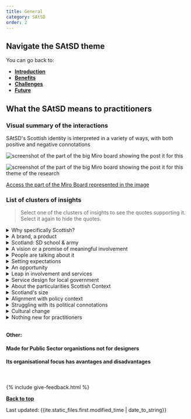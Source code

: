 ```yaml
---
title: General
category: SAtSD
order: 2
---
```


<div class="nav-panel">
   <h2>Navigate the SAtSD theme</h2>
   <p style="margin-bottom: 0">You can go back to:</p>
   <ul>
      <li><a href="/practitioner-stories/SAtSD/intro"><strong>Introduction</strong></a></li>
      <li><a href="/practitioner-stories/SAtSD/benefits"><strong>Benefits</strong></a></li>
      <li><a href="/practitioner-stories/SAtSD/challenges"><strong>Challenges</strong></a></li>
      <li><a href="/practitioner-stories/SAtSD/future"><strong>Future</strong></a></li>
   </ul>
</div>

<h2 class="top-line">What the SAtSD means to practitioners</h2>

### Visual summary of the interactions
SAtSD's Scottish identity is interpreted in a variety of ways, with both positive and negative connotations

![screenshot of the part of the big Miro board showing the post it for this](/practitioner-stories/images/SAtSD/satsd-graphic.png)

![screenshot of the part of the big Miro board showing the post it for this theme of the research](/practitioner-stories/images/SAtSD/satsd-gen1.png)

<p><a href="https://miro.com/app/board/o9J_ldOzA14=/?moveToWidget=3074457352333735753&cot=14" target="_blank">Access the part of the Miro Board represented in the image</a></p>


### List of clusters of insights

> Select one of the clusters of insights to see the quotes supporting it. Select it again to hide the quotes.

 <details>
 <summary>Why specifically Scottish?</summary>
 <ul>
 <li>Why is there the SAtSD? Why isn’t it just service design? It needs to be sold to me that there should be a special Scottish way</li>
<li>Colleagues in [...] different places talk about the approach of Scottish design. It's just about service design</li>
<li>I quite often hear ‘well, why is it Scottish approach, why is it different to service design?’</li>
<li>Does Scotland want to be different? Are they setting themselves out to be different? And then failing at being different</li>
 </ul>
 </details>
 <details>
 <summary>A brand, a product</summary>
 <ul>
 <li>It's an approach that has been packaged up along with resources and assets to codify and standardise practice, so to me it's a product and a brand [...] it feels like it's a brand that's been promoted</li>
 </ul>
 </details>
 <details>
 <summary>Scotland: SD school & army</summary>
 <ul>
 <li>It gives the impression that design is over here, and that we are building an army of designers to be the biggest design school in the world. So for that reason again, it feels like it's a brand that's been promoted</li>
<li>We have this ambition about Scotland being almost like a design school and, you know, people being equipped with the skills to understand what is expected of them and how they can participate</li>
 </ul>
 </details>
 <details>
 <summary>A vision or a promise of meaningful involvement</summary>
 <ul>
 <li>Service design is everybody’s business. [...] we sometimes present SD as if it is just for the cool kids. It is not, it is for everybody, it is for every citizen. You know, that right to co-design or at least to influence, to have a say on the services that you as a citizen receive; that right to help determine how those work, that's what it means to me</li>
<li>It's almost like a kind of promise I suppose, from Scottish Government about taking a citizen-led approach about how they design their services. So kind of like putting a stake in the ground and saying: "that's how we want to work, this is the approach that we would like to take and this is our promise to put the citizens at the centre of how we do public services"</li>
<li>An idea and a principle which encourages people to ensure that they are not designing in their own heads, that they are taking that design out of their own heads and that they are pushing away from them. For me the big part of it is "where is the power in any design activity?" if the power is with you as a designer, as a researcher, as a content or service designer, then it's in the wrong place. Now that's not to say that specialist skills should not be there but we should try to push the power out to the actual service users and giving and encouraging them ways to engage with us more effectively</li>
<li>wWat I take from SAtSD, that's the hope for me, that it will become more ingrained across national and local government and 3rd sector. [...] for me it's going to be core competence: if your organisation is not doing this then you are missing out. and it's been quite proven that organisations if they do this, they get better</li>
<li>The Scottish approach is very much around trying to actively encourage us to get people into the room as much as possible, it's very easy to kind of forget, to do the primary research with some people, [...] but then when we get to the design process, they're out, we're the specialists, we know what we are doing, we're going to come up with this and there you go! it's forgotten. And I think that's where we're slightly different, I'm not saying we're unique, there are  places around the world that do that stuff, and do it well, but trying to make that a key part of the design, that's probably a bit more unique</li>
<li>What SAtSD means to me and why it is different to Service Design practice is that it is about inclusion and about being inclusive in its approach and how services are design and the process. So it is not just designing a service in a person-centred test, in a way, it’s about making sure that people can be involved inclusively in the design and delivery</li>
 </ul>
 </details>
 <details>
 <summary>People are talking about it</summary>
 <ul>
 <li>I have talked to [people] in Wales who are doing a bit of this work.</li>
<li>I think it's landed well and when I speak to colleagues in London, and Manchester and different places they will talk about the approach of Scottish Design [...] They've heard about it potentially at conferences like SDinGov, some other work like Snook and some big authorities, [...] but also through the Scottish Government's own website and I know it's easy to access</li>
</ul>
</details>

 <details>
 <summary>Setting expectations</summary>
 <ul>
 <li>People from other countries look at it and they are like what‘s Scotland is doing is different. But it‘s not. And then, it kind of draws weird glances to be like: "does Scotland want to be different? Are they setting themselves out to be different? And then failing at being different. It sets weird expectations, I think</li>
 </ul>
 </details>
 <details>
 <summary>An opportunity</summary>
 <ul>
 <li>Taking a more assets based approach to the work that is being done, not just always approach people as always needing something that only our service can provide. Building on [what people are already doing] or identifying things that could be further developed or linked to other things or approaching people with the knowledge and the assumption that they already have a whole life and if that whole life doesn't include something that a service thinks it should then having a look at that approach and maybe flipping that a bit</li>
<li>And I think if any angle was desired to set out Scotland as different or as more forward leading, then I would want it to be that aspect of involving people in designing the design work. I‘m almost interested in saying “hey, we‘re the designers within the public sector in Scotland, and we don’t want to lead on the design work. We want to take it back. We want to help other people design their services and maybe that‘s what sets us apart</li>
 </ul>
 </details>
 <details>
 <summary>Leap in involvement and services</summary>
 <ul>
 <li>SAtSD is one of these core things that has this opportunity to really do a huge leap in different services and to have people more involved and take responsibilities, and maybe even design these services themselves, that would be the holy grail if you like</li>
 </ul>
 </details>
 <details>
 <summary>Service design for local government</summary>
 <ul>
 <li>The opportunity with the SAtSD is that we can get almost a more council and local view on how that could be applied. Because you cannot just lift from a text book or from a course and say let’s go and use this. It doesn’t quite work. You need a version for local government because we‘re so different in that aspect. [...] Having that national view on Scottish local government</li>
 </ul>
 </details>
 <details>
 <summary>About the particularities Scottish Context</summary>
 <ul>
 <li>There is an appetite to do things differently. There may not be an understanding across the board. But there is an absolute appetite to do things. And the SAtSD, you know, people are talking about it. That kind of provides me with the evidence that people want things to change. I can see the great ideas in there, and now I want to know how we do this, cause it’s actually really hard</li>
<li>It links so neatly to the Scottish approach to government, which is very much around the kind of community empowerment and the idea of with not for really really meaning that</li>
<li>To me it’s about the context we’ve got in Scotland, and it’s about how we apply it to the challenges we’ve got to delivering good public services in Scotland. And there are some core ideas there that are significantly, probably different to how other people may approach service design</li>
<li>To be able to speak to someone and say 'we have a user journey that covers all this' and 'this is how we operate'. [...] when you start describing that through the lens of users and these life events or these problem-cascades once you have described that to people, they are just nodding, going ‘yes, we totally get it, we are part of that’. And it has to live somewhere, but people need to be able to say ‘no, but this is something that we subscribe to and want to get properly in Scotland’. And to me that’s about the Scottish context</li>
<li>It is not a fake construct to me at all. I think that some people may be a bit cynical about it</li>
<li>Building digital stuff, thinking about agile, and looking at what government digital services were doing, and thinking: we need have to be able to do a digital transformation at the Scottish government and the Scottish public sector, but we need to do figure out how to do it in Scotland, because the context is very very different</li>
 </ul>
 </details>
<details>
<summary>Scotland's size</summary>
<ul>
 <li>The size of Scotland plays a factor in that and it's more to do with the size of the public sector, and the private sector and the relationship that that allows, because it's much easier to connect things together [...] if I'm working in one policy area, the other policy area is just sitting over there, I can talk to them, they are not a separate department, there are not in a separate town, ok, this should not be an issue in terms of remote working but it's an issue because there are kind of "out of sight out of mind" [...] I think size is a big factor</li>
 </ul>
</details>
 <details>
 <summary>Alignment with policy context</summary>
 <ul>
 <li>The different policy context that Scotland operates in. And I think that is more about inclusion, it’s more about bringing the right people to the table, taking time to make decisions... you know, my joke about Scotland is that England will have done it yesterday, Scotland will decide tomorrow. I mean that really positively about Scotland, in a policy context I think we really are about inclusive and genuine interest in putting people’s needs at the centre. I think that’s what makes it different and that’s what it is. It’s about aligning... I call it the cognitive operating system of a country. A country tends to sort of unite itself around what the government’s policies are. I think it’s aligned with that kind of cognitive system</li>
<li>My interest was picked and it felt we should have a national approach. It's about this consistency. [...] In Scotland at least, we've got progressive policy. It's leaning towards a wellbeing economy. We will never have a better opportunity to make that real. And I think that's encouraging, there are good example of this happening, just grassroots, there is lots of good noises and we will see what good actions come from that</li>

 </ul>
 </details>
 <details>
 <summary>Struggling with its political connotations</summary>
 <ul>
 <li>Because it‘s Scottish Government and because of who runs the SG, they do kind of need to say something like “oh, we got that special Scottish way of doing things”, which is not something that I‘m into. I find it very difficult to engage with something with that kind of apparent political lens to it</li>
 </ul>
 </details>
 <details>
 <summary>Cultural change</summary>
 <ul>
 <li>It's a cultural change thing [...] you are just creating a new context for it, and maybe that’s what needs to happen within Scotland just because of the desire to do everything slightly separately. I understand that</li>
 </ul>
 </details>
 <details>
 <summary>Nothing new for practitioners</summary>
 <ul>
 <li>It's nothing new, someone just put a label on it. [...] I suppose that people have been doing what we are doing for years and years, so it's nothing new; and I think we need to remember that. But I think that the terminology has changed and the way that people, and those roles sit within organisations have changed</li>
<li>I read it and i have to say that, yes of course, it seems so basic and yes, I don’t disagree with any of it, but of course you are doing that. That is just the bare minimum</li>
<li>It's just a retelling of things that are already exist in my opinion. [...] As a practitioner, there is nothing new in the SAtSD. [...] It is a very positive thing, [but] not critically advancing the discipline</li>
<li>To me, it’s actually a lot less about the practices. The practitioners know what they do, they know what design is, they know the design process</li>
<li>But for like as a practitioner myself and like my workload, it doesn’t really, I would say I’m not really bothered about it because I am practitioner and we are experts on our own and we know what we’re doing day to day. [...] The couple of pages, which is like the actual document, as a practitioner I don’t find them extremely helpful because it doesn’t say anything</li>
<li>Beyond using it for sending it to executives and as a resource, I‘m a bit confused to how else to use it and maybe that‘s the point of it. Maybe that‘s fine</li>
 </ul>
 </details>

<br>

**Other:**

#### Made for Public Sector organistions not for designers
#### Its organisational focus has avantages and disadvantages

<br><br>
{% include give-feedback.html %}


<p><a href="#"><strong>Back to top</strong></a></p>

<p>Last updated: {{ite.static_files.first.modified_time | date_to_string}}</p>

